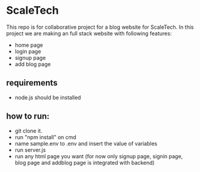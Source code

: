 # ScaleTech

This repo is for collaborative project for a blog website for ScaleTech. In this project we are making an full stack website with following features:

 - home page
 - login page
 - signup page
 - add blog page

## requirements
- node.js should be installed 

## how to run:
- git clone it.
- run "npm install" on cmd
- name sample.env to .env and insert the value of variables
- run server.js
- run any html page you want (for now only signup page, signin page, blog page and addblog page is integrated with backend)

